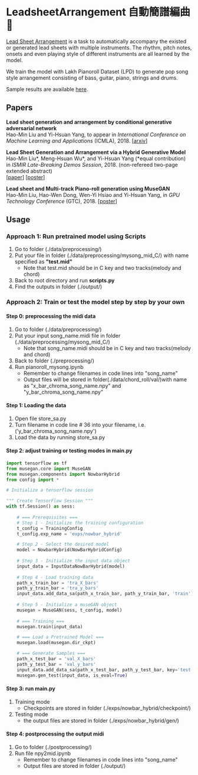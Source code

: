 # LeadsheetArrangement 自動簡譜編曲 :musical_note:
[Lead Sheet Arrangement](https://liuhaumin.github.io/LeadsheetArrangement/) is a task to automatically accompany the existed or generated lead sheets with multiple instruments. The rhythm, pitch notes, onsets and even playing style of different instruments are all learned by the model. 

We train the model with Lakh Pianoroll Dataset (LPD) to generate pop song style arrangement consisting of bass, guitar, piano, strings and drums.

Sample results are available
[here](https://liuhaumin.github.io/LeadsheetArrangement/results).

## Papers

__Lead sheet generation and arrangement by conditional generative adversarial network__<br>
Hao-Min Liu and Yi-Hsuan Yang,
to appear in *International Conference on Machine Learning and Applications* (ICMLA), 2018.
[[arxiv](https://arxiv.org/abs/1807.11161)]

__Lead Sheet Generation and Arrangement via a Hybrid Generative Model__<br>
Hao-Min Liu\*, Meng-Hsuan Wu\*, and Yi-Hsuan Yang
(\*equal contribution)<br>
in _ISMIR Late-Breaking Demos Session_, 2018.
(non-refereed two-page extended abstract)<br>
[[paper](https://liuhaumin.github.io/LeadsheetArrangement/pdf/ismir2018leadsheetarrangement.pdf)]
[[poster](https://liuhaumin.github.io/LeadsheetArrangement/pdf/ismir-lbd-poster_A0_final.pdf)]

__Lead sheet and Multi-track Piano-roll generation using MuseGAN__<br>
Hao-Min Liu, Hao-Wen Dong, Wen-Yi Hsiao and Yi-Hsuan Yang,
in *GPU Technology Conference* (GTC), 2018.
[[poster](https://liuhaumin.github.io/LeadsheetArrangement/pdf/GTC_poster_HaoMin.pdf)]

## Usage
### Approach 1: Run pretrained model using Scripts
1. Go to folder (./data/preprocessing/)
2. Put your file in folder (./data/preprocessing/mysong_mid_C/) with name specified as __"test.mid"__
    * Note that test.mid should be in C key and two tracks(melody and chord)
3. Back to root directory and run __scripts.py__
4. Find the outputs in folder (./output/)

### Approach 2: Train or test the model step by step by your own
#### Step 0: preprocessing the midi data
1. Go to folder (./data/preprocessing/)
2. Put your input song_name.midi file in folder (./data/preprocessing/mysong_mid_C/)
    * Note that song_name.midi should be in C key and two tracks(melody and chord)
3. Back to folder (./preprocessing/)
4. Run pianoroll_mysong.ipynb
    * Remember to change filenames in code lines into "song_name"
    * Output files will be stored in folder(./data/chord_roll/val/)with name as "x_bar_chroma_song_name.npy" and "y_bar_chroma_song_name.npy"

#### Step 1: Loading the data
1. Open file store_sa.py
2. Turn filename in code line # 36 into your filename, i.e. ('y_bar_chroma_song_name.npy')
3. Load the data by running store_sa.py

#### Step 2: adjust training or testing modes in main.py
```python
import tensorflow as tf
from musegan.core import MuseGAN
from musegan.components import NowbarHybrid
from config import *

# Initialize a tensorflow session

""" Create TensorFlow Session """
with tf.Session() as sess:
    
    # === Prerequisites ===
    # Step 1 - Initialize the training configuration        
    t_config = TrainingConfig
    t_config.exp_name = 'exps/nowbar_hybrid'        

    # Step 2 - Select the desired model
    model = NowbarHybrid(NowBarHybridConfig)
    
    # Step 3 - Initialize the input data object
    input_data = InputDataNowBarHybrid(model)
    
    # Step 4 - Load training data
    path_x_train_bar = 'tra_X_bars'
    path_y_train_bar = 'tra_y_bars'
    input_data.add_data_sa(path_x_train_bar, path_y_train_bar, 'train') # x: input, y: conditional feature
    
    # Step 5 - Initialize a museGAN object
    musegan = MuseGAN(sess, t_config, model)
    
    # === Training ===
    musegan.train(input_data)

    # === Load a Pretrained Model ===
    musegan.load(musegan.dir_ckpt)

    # === Generate Samples ===
    path_x_test_bar = 'val_X_bars'
    path_y_test_bar = 'val_y_bars'
    input_data.add_data_sa(path_x_test_bar, path_y_test_bar, key='test')
    musegan.gen_test(input_data, is_eval=True)

```
#### Step 3: run main.py
1. Training mode
   * Checkpoints are stored in folder (./exps/nowbar_hybrid/checkpoint/)
2. Testing mode
   * the output files are stored in folder (./exps/nowbar_hybrid/gen/)
   
#### Step 4: postprocessing the output midi
1. Go to folder (./postprocessing/)
2. Run file npy2mid.ipynb
   * Remember to change filenames in code lines into "song_name"
   * Output files are stored in folder (./output/)


